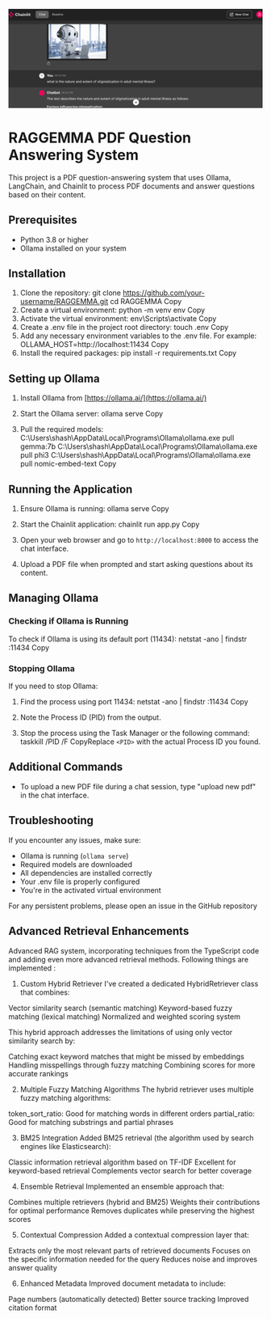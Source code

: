 ![alt text](image.png)

# RAGGEMMA PDF Question Answering System

This project is a PDF question-answering system that uses Ollama, LangChain, and Chainlit to process PDF documents and answer questions based on their content.

## Prerequisites

- Python 3.8 or higher
- Ollama installed on your system

## Installation

1. Clone the repository:
git clone https://github.com/your-username/RAGGEMMA.git
cd RAGGEMMA
Copy
2. Create a virtual environment:
python -m venv env
Copy
3. Activate the virtual environment:
env\Scripts\activate
Copy
4. Create a .env file in the project root directory:
touch .env
Copy
5. Add any necessary environment variables to the .env file. For example:
OLLAMA_HOST=http://localhost:11434
Copy
6. Install the required packages:
pip install -r requirements.txt
Copy
## Setting up Ollama

1. Install Ollama from [https://ollama.ai/](https://ollama.ai/)

2. Start the Ollama server:
ollama serve
Copy
3. Pull the required models:
C:\Users\shash\AppData\Local\Programs\Ollama\ollama.exe pull gemma:7b
C:\Users\shash\AppData\Local\Programs\Ollama\ollama.exe pull phi3
C:\Users\shash\AppData\Local\Programs\Ollama\ollama.exe pull nomic-embed-text
Copy
## Running the Application

1. Ensure Ollama is running:
ollama serve
Copy
2. Start the Chainlit application:
chainlit run app.py
Copy
3. Open your web browser and go to `http://localhost:8000` to access the chat interface.

4. Upload a PDF file when prompted and start asking questions about its content.

## Managing Ollama

### Checking if Ollama is Running
To check if Ollama is using its default port (11434):
netstat -ano | findstr :11434
Copy
### Stopping Ollama
If you need to stop Ollama:

1. Find the process using port 11434:
netstat -ano | findstr :11434
Copy
2. Note the Process ID (PID) from the output.

3. Stop the process using the Task Manager or the following command:
taskkill /PID <PID> /F
CopyReplace `<PID>` with the actual Process ID you found.

## Additional Commands

- To upload a new PDF file during a chat session, type "upload new pdf" in the chat interface.

## Troubleshooting

If you encounter any issues, make sure:
- Ollama is running (`ollama serve`)
- Required models are downloaded
- All dependencies are installed correctly
- Your .env file is properly configured
- You're in the activated virtual environment

For any persistent problems, please open an issue in the GitHub repository


## Advanced Retrieval Enhancements
Advanced RAG system, incorporating techniques from the TypeScript code and adding even more advanced retrieval methods. Following things
are implemented :

1. Custom Hybrid Retriever
I've created a dedicated HybridRetriever class that combines:

Vector similarity search (semantic matching)
Keyword-based fuzzy matching (lexical matching)
Normalized and weighted scoring system

This hybrid approach addresses the limitations of using only vector similarity search by:

Catching exact keyword matches that might be missed by embeddings
Handling misspellings through fuzzy matching
Combining scores for more accurate rankings

2. Multiple Fuzzy Matching Algorithms
The hybrid retriever uses multiple fuzzy matching algorithms:

token_sort_ratio: Good for matching words in different orders
partial_ratio: Good for matching substrings and partial phrases

3. BM25 Integration
Added BM25 retrieval (the algorithm used by search engines like Elasticsearch):

Classic information retrieval algorithm based on TF-IDF
Excellent for keyword-based retrieval
Complements vector search for better coverage

4. Ensemble Retrieval
Implemented an ensemble approach that:

Combines multiple retrievers (hybrid and BM25)
Weights their contributions for optimal performance
Removes duplicates while preserving the highest scores

5. Contextual Compression
Added a contextual compression layer that:

Extracts only the most relevant parts of retrieved documents
Focuses on the specific information needed for the query
Reduces noise and improves answer quality

6. Enhanced Metadata
Improved document metadata to include:

Page numbers (automatically detected)
Better source tracking
Improved citation format
